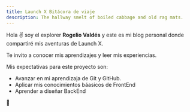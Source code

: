 ```yaml
---
title: Launch X Bitácora de viaje
description: The hallway smelt of boiled cabbage and old rag mats.
---
```


Hola ✌️  soy el explorer **Rogelio Valdés** y este es mi blog personal donde compartiré mis aventuras de Launch X.

Te invito a conocer mis aprendizajes y leer mis experiencias.


Mis expectativas para este proyecto son:
- Avanzar en mi aprendizaja de Git y GitHub.
- Aplicar mis conocimientos báasicos de FrontEnd
- Aprender a diseñar BackEnd

🚀
